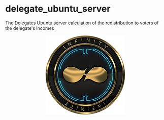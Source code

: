 # delegate_ubuntu_server
The Delegates Ubuntu server calculation of the redistribution to voters of the delegate's incomes

<p align="center">
    <img src="/banner_infi.png" />
</p>

